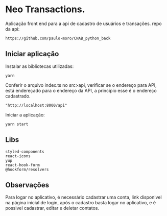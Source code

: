 # Neo Transactions.

Aplicação front end para a api de cadastro de usuários e transações.
repo da api:

```
https://github.com/paulo-moro/CNAB_python_back
```



## Iniciar aplicação

Instalar as bibliotecas utilizadas:
```
yarn
```
Conferir o arquivo index.ts no src>api, verificar se o endereço para API, está endereçado para o endereço da API, a principio esse é o endereço cadastrado.
```
"http://localhost:8000/api"
```
Iniciar a aplicação:
```
yarn start
```


## Libs

```
styled-components
react-icons
yup
react-hook-form
@hookform/resolvers
```

## Observações

Para logar no aplicativo, é necessário cadastrar uma conta, link disponivel na página inicial de login, após o cadastro basta logar no aplicativo, e é possivel cadastrar, editar e deletar contatos.
